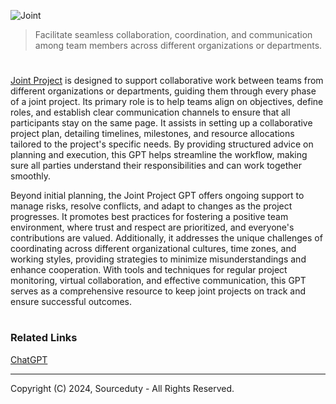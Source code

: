 ![Joint](https://github.com/user-attachments/assets/0adb6396-ee0b-42d7-8580-997488edfb05)

> Facilitate seamless collaboration, coordination, and communication among team members across different organizations or departments.
#

[Joint Project](https://chatgpt.com/g/g-EEvHlNpFC-joint-project) is designed to support collaborative work between teams from different organizations or departments, guiding them through every phase of a joint project. Its primary role is to help teams align on objectives, define roles, and establish clear communication channels to ensure that all participants stay on the same page. It assists in setting up a collaborative project plan, detailing timelines, milestones, and resource allocations tailored to the project's specific needs. By providing structured advice on planning and execution, this GPT helps streamline the workflow, making sure all parties understand their responsibilities and can work together smoothly.

Beyond initial planning, the Joint Project GPT offers ongoing support to manage risks, resolve conflicts, and adapt to changes as the project progresses. It promotes best practices for fostering a positive team environment, where trust and respect are prioritized, and everyone's contributions are valued. Additionally, it addresses the unique challenges of coordinating across different organizational cultures, time zones, and working styles, providing strategies to minimize misunderstandings and enhance cooperation. With tools and techniques for regular project monitoring, virtual collaboration, and effective communication, this GPT serves as a comprehensive resource to keep joint projects on track and ensure successful outcomes.

#
### Related Links

[ChatGPT](https://github.com/sourceduty/ChatGPT)

***
Copyright (C) 2024, Sourceduty - All Rights Reserved.
